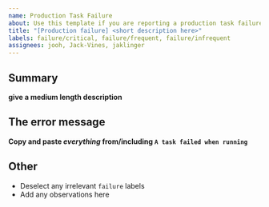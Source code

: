 ```yaml
---
name: Production Task Failure
about: Use this template if you are reporting a production task failure
title: "[Production failure] <short description here>"
labels: failure/critical, failure/frequent, failure/infrequent
assignees: jooh, Jack-Vines, jaklinger
---
```


## Summary

**give a medium length description**

## The error message

**Copy and paste _everything_ from/including `A task failed when running`**

## Other

- Deselect any irrelevant `failure` labels
- Add any observations here

